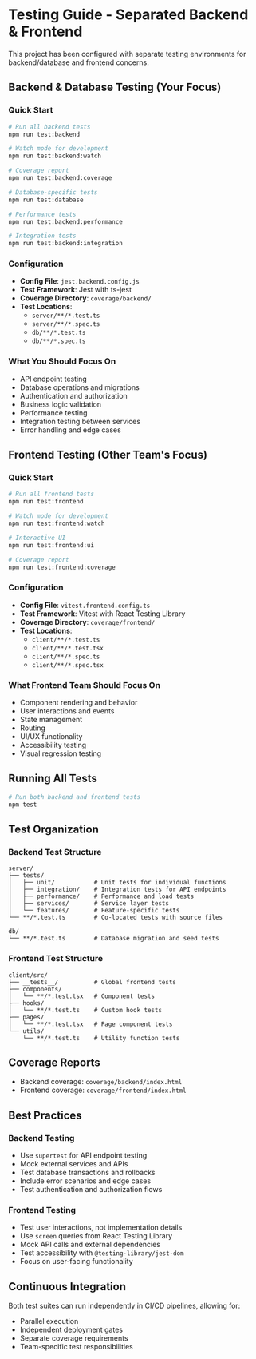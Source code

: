 # Testing Guide - Separated Backend & Frontend

This project has been configured with separate testing environments for backend/database and frontend concerns.

## Backend & Database Testing (Your Focus)

### Quick Start
```bash
# Run all backend tests
npm run test:backend

# Watch mode for development
npm run test:backend:watch

# Coverage report
npm run test:backend:coverage

# Database-specific tests
npm run test:database

# Performance tests
npm run test:backend:performance

# Integration tests
npm run test:backend:integration
```

### Configuration
- **Config File**: `jest.backend.config.js`
- **Test Framework**: Jest with ts-jest
- **Coverage Directory**: `coverage/backend/`
- **Test Locations**: 
  - `server/**/*.test.ts`
  - `server/**/*.spec.ts`
  - `db/**/*.test.ts`
  - `db/**/*.spec.ts`

### What You Should Focus On
- API endpoint testing
- Database operations and migrations
- Authentication and authorization
- Business logic validation
- Performance testing
- Integration testing between services
- Error handling and edge cases

## Frontend Testing (Other Team's Focus)

### Quick Start
```bash
# Run all frontend tests
npm run test:frontend

# Watch mode for development
npm run test:frontend:watch

# Interactive UI
npm run test:frontend:ui

# Coverage report
npm run test:frontend:coverage
```

### Configuration
- **Config File**: `vitest.frontend.config.ts`
- **Test Framework**: Vitest with React Testing Library
- **Coverage Directory**: `coverage/frontend/`
- **Test Locations**: 
  - `client/**/*.test.ts`
  - `client/**/*.test.tsx`
  - `client/**/*.spec.ts`
  - `client/**/*.spec.tsx`

### What Frontend Team Should Focus On
- Component rendering and behavior
- User interactions and events
- State management
- Routing
- UI/UX functionality
- Accessibility testing
- Visual regression testing

## Running All Tests
```bash
# Run both backend and frontend tests
npm test
```

## Test Organization

### Backend Test Structure
```
server/
├── tests/
│   ├── unit/           # Unit tests for individual functions
│   ├── integration/    # Integration tests for API endpoints
│   ├── performance/    # Performance and load tests
│   ├── services/       # Service layer tests
│   └── features/       # Feature-specific tests
└── **/*.test.ts        # Co-located tests with source files

db/
└── **/*.test.ts        # Database migration and seed tests
```

### Frontend Test Structure
```
client/src/
├── __tests__/          # Global frontend tests
├── components/
│   └── **/*.test.tsx   # Component tests
├── hooks/
│   └── **/*.test.ts    # Custom hook tests
├── pages/
│   └── **/*.test.tsx   # Page component tests
└── utils/
    └── **/*.test.ts    # Utility function tests
```

## Coverage Reports
- Backend coverage: `coverage/backend/index.html`
- Frontend coverage: `coverage/frontend/index.html`

## Best Practices

### Backend Testing
- Use `supertest` for API endpoint testing
- Mock external services and APIs
- Test database transactions and rollbacks
- Include error scenarios and edge cases
- Test authentication and authorization flows

### Frontend Testing
- Test user interactions, not implementation details
- Use `screen` queries from React Testing Library
- Mock API calls and external dependencies
- Test accessibility with `@testing-library/jest-dom`
- Focus on user-facing functionality

## Continuous Integration
Both test suites can run independently in CI/CD pipelines, allowing for:
- Parallel execution
- Independent deployment gates
- Separate coverage requirements
- Team-specific test responsibilities